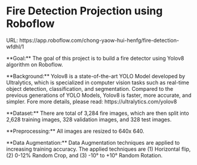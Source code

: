 
<h1>Fire Detection Projection using Roboflow</h1>

<p>URL: https://app.roboflow.com/chong-yaow-hui-henfg/fire-detection-wfdhl/1</p>

<p>**Goal:** The goal of this project is to build a fire detector using Yolov8 algorithm on Roboflow. </p>
<p>**Background:** Yolov8 is a state-of-the-art YOLO Model developed by Ultralytics, which is specialized in computer vision tasks such as real-time object detection, classification, and segmentation. Compared to the previous generations of YOLO Models, Yolov8 is faster, more accurate, and simpler. Fore more details, please read: https://ultralytics.com/yolov8 </p>

<p>**Dataset:** There are total of 3,284 fire images, which are then split into 2,628 training images, 328 validation images, and 328 test images.</p>

<p>**Preprocessing:** All images are resized to 640x 640. </p>

<p>**Data Augmentation:** Data Augmentation techniques are applied to increasing training accuracy. The applied techniques are (1) Horizontal flip, (2) 0-12% Random Crop, and (3) -10° to +10° Random Rotation. </p>


